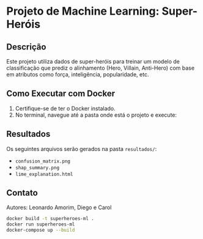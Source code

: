 # Projeto de Machine Learning: Super-Heróis

## Descrição
Este projeto utiliza dados de super-heróis para treinar um modelo de classificação que prediz o alinhamento (Hero, Villain, Anti-Hero) com base em atributos como força, inteligência, popularidade, etc.

## Como Executar com Docker

1. Certifique-se de ter o Docker instalado.
2. No terminal, navegue até a pasta onde está o projeto e execute: 


## Resultados
Os seguintes arquivos serão gerados na pasta `resultados/`:
- `confusion_matrix.png`
- `shap_summary.png`
- `lime_explanation.html`

## Contato
Autores: Leonardo Amorim, Diego e Carol

```bash
docker build -t superheroes-ml .
docker run superheroes-ml
docker-compose up --build
